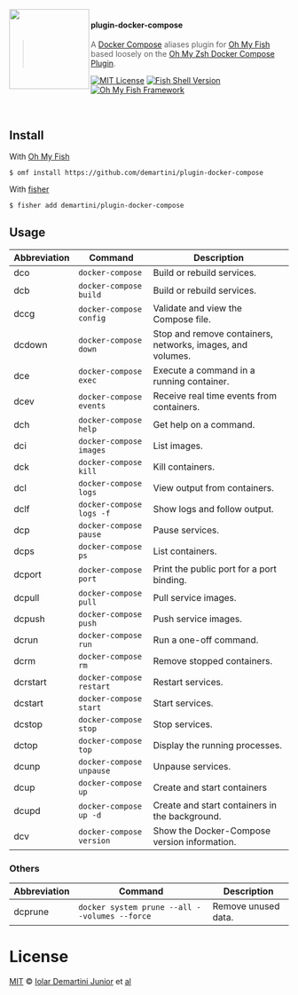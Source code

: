 <img src="https://cdn.rawgit.com/oh-my-fish/oh-my-fish/e4f1c2e0219a17e2c748b824004c8d0b38055c16/docs/logo.svg" align="left" width="144px" height="144px"/>

#### plugin-docker-compose

> A [Docker Compose][dc-link] aliases plugin for [Oh My Fish][omf-link] based loosely on the [Oh My Zsh Docker Compose Plugin][omz-plugin].

[![MIT License](https://img.shields.io/badge/license-MIT-007EC7.svg?style=flat-square)](/LICENSE)
[![Fish Shell Version](https://img.shields.io/badge/fish-v3.0.2-007EC7.svg?style=flat-square)](https://fishshell.com)
[![Oh My Fish Framework](https://img.shields.io/badge/Oh%20My%20Fish-Framework-007EC7.svg?style=flat-square)](https://www.github.com/oh-my-fish/oh-my-fish)

<br/>

## Install

With [Oh My Fish][omf-link]

```fish
$ omf install https://github.com/demartini/plugin-docker-compose
```

With [fisher][fisher-link]

```fish
$ fisher add demartini/plugin-docker-compose
```

## Usage

| **Abbreviation** | **Command**              | **Description**                                            |
| ---------------- | ------------------------ | ---------------------------------------------------------- |
| dco              | `docker-compose`         | Build or rebuild services.                                 |
| dcb              | `docker-compose build`   | Build or rebuild services.                                 |
| dccg             | `docker-compose config`  | Validate and view the Compose file.                        |
| dcdown           | `docker-compose down`    | Stop and remove containers, networks, images, and volumes. |
| dce              | `docker-compose exec`    | Execute a command in a running container.                  |
| dcev             | `docker-compose events`  | Receive real time events from containers.                  |
| dch              | `docker-compose help`    | Get help on a command.                                     |
| dci              | `docker-compose images`  | List images.                                               |
| dck              | `docker-compose kill`    | Kill containers.                                           |
| dcl              | `docker-compose logs`    | View output from containers.                               |
| dclf             | `docker-compose logs -f` | Show logs and follow output.                               |
| dcp              | `docker-compose pause`   | Pause services.                                            |
| dcps             | `docker-compose ps`      | List containers.                                           |
| dcport           | `docker-compose port`    | Print the public port for a port binding.                  |
| dcpull           | `docker-compose pull`    | Pull service images.                                       |
| dcpush           | `docker-compose push`    | Push service images.                                       |
| dcrun            | `docker-compose run`     | Run a one-off command.                                     |
| dcrm             | `docker-compose rm`      | Remove stopped containers.                                 |
| dcrstart         | `docker-compose restart` | Restart services.                                          |
| dcstart          | `docker-compose start`   | Start services.                                            |
| dcstop           | `docker-compose stop`    | Stop services.                                             |
| dctop            | `docker-compose top`     | Display the running processes.                             |
| dcunp            | `docker-compose unpause` | Unpause services.                                          |
| dcup             | `docker-compose up`      | Create and start containers                                |
| dcupd            | `docker-compose up -d`   | Create and start containers in the background.             |
| dcv              | `docker-compose version` | Show the Docker-Compose version information.               |

### Others

| **Abbreviation** | **Command**                                   | **Description**     |
| ---------------- | --------------------------------------------- | ------------------- |
| dcprune          | `docker system prune --all --volumes --force` | Remove unused data. |

# License

[MIT][mit] © [Iolar Demartini Junior][author] et [al][contributors]

[mit]: https://opensource.org/licenses/MIT
[author]: https://github.com/demartini
[contributors]: https://github.com/demartini/plugin-docker-compose/graphs/contributors
[omf-link]: https://www.github.com/oh-my-fish/oh-my-fish
[omz-plugin]: https://github.com/ohmyzsh/ohmyzsh/wiki/Plugins
[fisher-link]: https://github.com/jorgebucaran/fisher
[dc-link]: https://docs.docker.com/compose/
[license-badge]: https://img.shields.io/badge/license-MIT-007EC7.svg?style=flat-square
